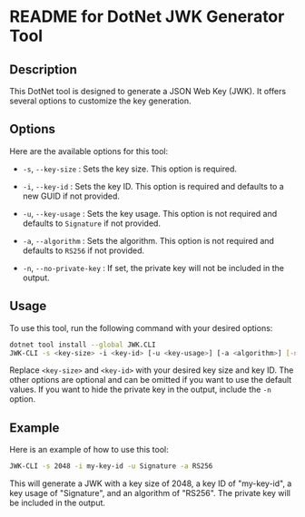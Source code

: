 # README for DotNet JWK Generator Tool

## Description
This DotNet tool is designed to generate a JSON Web Key (JWK). It offers several options to customize the key generation.

## Options
Here are the available options for this tool:

- `-s`, `--key-size` : Sets the key size. This option is required.
- `-i`, `--key-id` : Sets the key ID. This option is required and defaults to a new GUID if not provided.

- `-u`, `--key-usage` : Sets the key usage. This option is not required and defaults to `Signature` if not provided.
- `-a`, `--algorithm` : Sets the algorithm. This option is not required and defaults to `RS256` if not provided.
- `-n`, `--no-private-key` : If set, the private key will not be included in the output.

## Usage
To use this tool, run the following command with your desired options:

```bash
dotnet tool install --global JWK.CLI
JWK-CLI -s <key-size> -i <key-id> [-u <key-usage>] [-a <algorithm>] [-n]
```

Replace `<key-size>` and `<key-id>` with your desired key size and key ID. The other options are optional and can be omitted if you want to use the default values. If you want to hide the private key in the output, include the `-n` option.

## Example
Here is an example of how to use this tool:

```bash
JWK-CLI -s 2048 -i my-key-id -u Signature -a RS256
```

This will generate a JWK with a key size of 2048, a key ID of "my-key-id", a key usage of "Signature", and an algorithm of "RS256". The private key will be included in the output.
